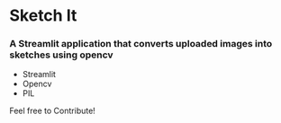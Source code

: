 # Sketch It

### A Streamlit application that converts uploaded images into sketches using opencv

* Streamlit
* Opencv
* PIL

Feel free to Contribute!
